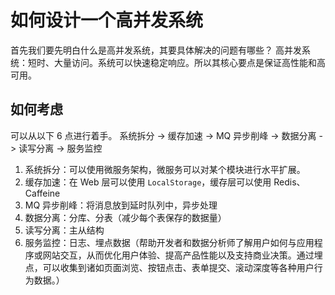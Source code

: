 # 如何设计一个高并发系统

首先我们要先明白什么是高并发系统，其要具体解决的问题有哪些？
高并发系统：短时、大量访问。系统可以快速稳定响应。所以其核心要点是保证高性能和高可用。

## 如何考虑

可以从以下 6 点进行着手。
系统拆分 -&gt; 缓存加速 -&gt; MQ 异步削峰 -&gt; 数据分离 -&gt; 读写分离 -&gt; 服务监控

1. 系统拆分：可以使用微服务架构，微服务可以对某个模块进行水平扩展。
2. 缓存加速：在 Web 层可以使用 `LocalStorage`，缓存层可以使用 Redis、Caffeine
3. MQ 异步削峰：将消息放到延时队列中，异步处理
4. 数据分离：分库、分表（减少每个表保存的数据量）
5. 读写分离：主从结构
6. 服务监控：日志、埋点数据（帮助开发者和数据分析师了解用户如何与应用程序或网站交互，从而优化用户体验、提高产品性能以及支持商业决策。通过埋点，可以收集到诸如页面浏览、按钮点击、表单提交、滚动深度等各种用户行为数据。）
